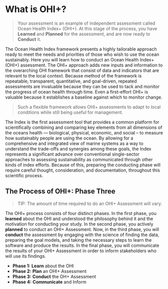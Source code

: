 # What is OHI+?

> Your assessment is an example of independent assessment called Ocean Health Index+ (OHI+). At this stage of the process, you have **Learned** and **Planned** for the assessment, and are now ready to **Conduct** it.

The Ocean Health Index framework presents a highly tailorable approach ready to meet the needs and priorities of those who wish to use the ocean sustainably. Here you will learn how to conduct an Ocean Health Index+ (OHI+) assessment.  The OHI+ approach adds new inputs and information to the overarching OHI framework that consist of data and indicators that are relevant to the local context. Because method of the framework is repeatable, transparent, quantitative, and goal-driven, repeated assessments are invaluable because they can be used to tack and monitor the progress of ocean health through time. Even a first-effort OHI+ is valuable because it establishes a baseline against which to monitor change.

>Such a flexible framework allows OHI+ assessments to adapt to local conditions while still being useful for management.

The Index is the first assessment tool that provides a common platform for scientifically combining and comparing key elements from all dimensions of the oceans health — biological, physical, economic, and social – to measure how sustainably people are using the ocean. By allowing for a comprehensive and integrated view of marine systems as a way to understand the trade-offs and synergies among these goals, the Index represents a significant advance over conventional single-sector approaches to assessing sustainability as communicated through other kinds of index efforts. Because of this, preparing the conducting phase will require careful thought, consideration, and documentation, throughout this scientific process.

## The Process of OHI+: Phase Three

> TIP: The amount of time required to do an OHI+ Assessment will vary.

The OHI+ process consists of four distinct phases. In the first phase, you **learned** about the OHI and understood the philosophy behind it and the motivation for conducting your study. In the second phase, you actively **planned** to conduct an OHI+ Assessment. Now, in the third phase, you will **conduct** the assessment by engaging with the science of finding the data, preparing the goal models, and taking the necessary steps to learn the software and produce the results. In the final phase, you will communicate the results of your OHI+ Assessment in order to inform stakeholders who will use its findings.

- **Phase 1:** **Learn** about the OHI
- **Phase 2:** **Plan** an OHI+ Assessment
- **Phase 3:** **Conduct** the OH+ Assessment
- **Phase 4:** **Communicate** and Inform
